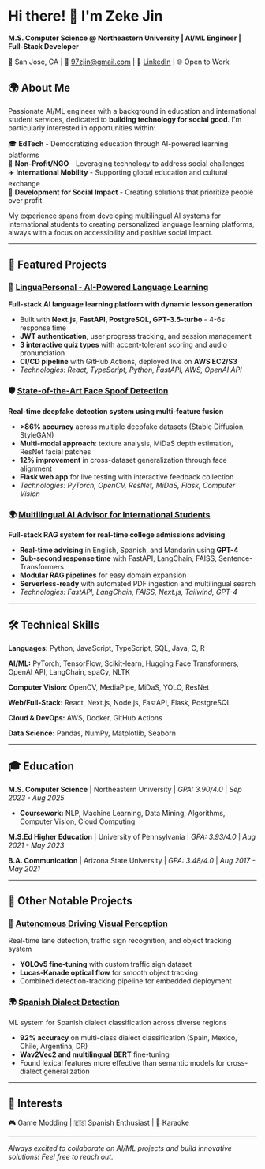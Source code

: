 # Hi there! 👋 I'm Zeke Jin

**M.S. Computer Science @ Northeastern University | AI/ML Engineer | Full-Stack Developer**

📍 San Jose, CA | 📧 97zjin@gmail.com | 💼 [LinkedIn](https://linkedin.com/in/ZcJin) | 🌐 Open to Work

## 🌍 About Me

Passionate AI/ML engineer with a background in education and international student services, dedicated to **building technology for social good**. I'm particularly interested in opportunities within:

🎓 **EdTech** - Democratizing education through AI-powered learning platforms  
🤝 **Non-Profit/NGO** - Leveraging technology to address social challenges  
✈️ **International Mobility** - Supporting global education and cultural exchange  
🌱 **Development for Social Impact** - Creating solutions that prioritize people over profit

My experience spans from developing multilingual AI systems for international students to creating personalized language learning platforms, always with a focus on accessibility and positive social impact.

---

## 🚀 Featured Projects

### 🎯 [LinguaPersonal - AI-Powered Language Learning](https://github.com/ZekeJin97/Customized-Language-Lesson-Generator)
**Full-stack AI language learning platform with dynamic lesson generation**
- Built with **Next.js, FastAPI, PostgreSQL, GPT-3.5-turbo** - 4-6s response time
- **JWT authentication**, user progress tracking, and session management
- **3 interactive quiz types** with accent-tolerant scoring and audio pronunciation
- **CI/CD pipeline** with GitHub Actions, deployed live on **AWS EC2/S3**
- *Technologies: React, TypeScript, Python, FastAPI, AWS, OpenAI API*

### 🛡️ [State-of-the-Art Face Spoof Detection](https://github.com/ZekeJin97/Spoofing-Detection)
**Real-time deepfake detection system using multi-feature fusion**
- **>86% accuracy** across multiple deepfake datasets (Stable Diffusion, StyleGAN)
- **Multi-modal approach**: texture analysis, MiDaS depth estimation, ResNet facial patches
- **12% improvement** in cross-dataset generalization through face alignment
- **Flask web app** for live testing with interactive feedback collection
- *Technologies: PyTorch, OpenCV, ResNet, MiDaS, Flask, Computer Vision*

### 🌍 [Multilingual AI Advisor for International Students](https://github.com/ZekeJin97/International-Advisor)
**Full-stack RAG system for real-time college admissions advising**
- **Real-time advising** in English, Spanish, and Mandarin using **GPT-4**
- **Sub-second response time** with FastAPI, LangChain, FAISS, Sentence-Transformers
- **Modular RAG pipelines** for easy domain expansion
- **Serverless-ready** with automated PDF ingestion and multilingual search
- *Technologies: FastAPI, LangChain, FAISS, Next.js, Tailwind, GPT-4*

---

## 🛠️ Technical Skills

**Languages:** Python, JavaScript, TypeScript, SQL, Java, C, R

**AI/ML:** PyTorch, TensorFlow, Scikit-learn, Hugging Face Transformers, OpenAI API, LangChain, spaCy, NLTK

**Computer Vision:** OpenCV, MediaPipe, MiDaS, YOLO, ResNet

**Web/Full-Stack:** React, Next.js, Node.js, FastAPI, Flask, PostgreSQL

**Cloud & DevOps:** AWS, Docker, GitHub Actions

**Data Science:** Pandas, NumPy, Matplotlib, Seaborn

---

## 🎓 Education

**M.S. Computer Science** | Northeastern University | *GPA: 3.90/4.0* | *Sep 2023 - Aug 2025*
- **Coursework:** NLP, Machine Learning, Data Mining, Algorithms, Computer Vision, Cloud Computing

**M.S.Ed Higher Education** | University of Pennsylvania | *GPA: 3.93/4.0* | *Aug 2021 - May 2023*

**B.A. Communication** | Arizona State University | *GPA: 3.48/4.0* | *Aug 2017 - May 2021*

---

## 🌟 Other Notable Projects

### 🚗 [Autonomous Driving Visual Perception](https://github.com/ZekeJin97/CV_Projects_Auto)
Real-time lane detection, traffic sign recognition, and object tracking system
- **YOLOv5 fine-tuning** with custom traffic sign dataset
- **Lucas-Kanade optical flow** for smooth object tracking
- Combined detection-tracking pipeline for embedded deployment

### 🌍 [Spanish Dialect Detection](https://github.com/ZekeJin97/Spanish_Dialect_Detection)
ML system for Spanish dialect classification across diverse regions
- **92% accuracy** on multi-class dialect classification (Spain, Mexico, Chile, Argentina, DR)
- **Wav2Vec2 and multilingual BERT** fine-tuning
- Found lexical features more effective than semantic models for cross-dialect generalization

---

## 🎯 Interests

🎮 Game Modding | 🇪🇸 Spanish Enthusiast | 🎤 Karaoke

---

*Always excited to collaborate on AI/ML projects and build innovative solutions! Feel free to reach out.*
